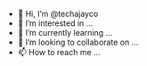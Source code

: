 - 👋 Hi, I’m @techajayco
- 👀 I’m interested in ...
- 🌱 I’m currently learning ...
- 💞️ I’m looking to collaborate on ...
- 📫 How to reach me ...

<!---
techajayco/techajayco is a ✨ special ✨ repository because its `README.md` (this file) appears on your GitHub profile.
You can click the Preview link to take a look at your changes.
--->

